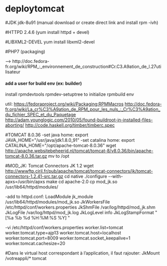 # deploytomcat

#JDK
jdk-8u91 (manual download or create direct link and install rpm -ivh)

#HTTPD
2.4.6 (yum install httpd + devel)

#LIBXML2-DEVEL
yum install libxml2-devel

#PHP7 (packaging)
<p>--> http://doc.fedora-fr.org/wiki/RPM_:_environnement_de_construction#Cr.C3.A9ation_de_l.27utilisateur</p>
<h4>add a user for build env (ex: builder)</h4>
install rpmdevtools
rpmdev-setuptree to initialize rpmbuild env

util:
https://fedoraproject.org/wiki/Packaging:RPMMacros
http://doc.fedora-fr.org/wiki/La_cr%C3%A9ation_de_RPM_pour_les_nuls_:_Cr%C3%A9ation_du_fichier_SPEC_et_du_Paquetage
http://adam.younglogic.com/2010/05/found-buildroot-in-installed-files-aborting/
http://code.haskell.org/timber/timberc.spec

#TOMCAT 8.0.36
-set java home:
export JAVA_HOME="/usr/java/jdk1.8.0_91"
-set catalina home:
export CATALINA_HOME="/opt/apache-tomcat-8.0.36"
wget http://apache.websitebeheerjd.nl/tomcat/tomcat-8/v8.0.36/bin/apache-tomcat-8.0.36.tar.gz
mv to /opt

#MOD_JK: Tomcat Connectors JK 1.2
wget http://wwwftp.ciril.fr/pub/apache/tomcat/tomcat-connectors/jk/tomcat-connectors-1.2.41-src.tar.gz
cd native
./configure --with-apxs=/usr/bin/apxs
  make
cd apache-2.0
cp mod_jk.so /usr/lib64/httpd/modules/

-add to httpd.conf:
LoadModule jk_module          /usr/lib64/httpd/modules/mod_jk.so
JkWorkersFile /etc/httpd/conf/workers.properties
JkShmFile     /var/log/httpd/mod_jk.shm
JkLogFile /var/log/httpd/mod_jk.log
JkLogLevel info
JkLogStampFormat "[%a %b %d %H:%M:%S %Y] "

-vi /etc/httpd/conf/workers.properties
worker.list=tomcat
worker.tomcat.type=ajp13
worker.tomcat.host=localhost
worker.tomcat.port=8009
worker.tomcat.socket_keepalive=1
worker.tomcat.cachesize=20

#Dans le virtual host correspondant à l’application, il faut rajouter:
JkMount /votreappli/* tomcat
